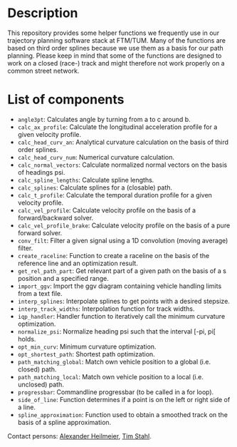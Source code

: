 # Description
This repository provides some helper functions we frequently use in our trajectory planning software stack at FTM/TUM.
Many of the functions are based on third order splines because we use them as a basis for our path planning.
Please keep in mind that some of the functions are designed to work on a closed (race-) track and might therefore
not work properly on a common street network.

# List of components
* `angle3pt`: Calculates angle by turning from a to c around b.
* `calc_ax_profile`: Calculate the longitudinal acceleration profile for a given velocity profile.
* `calc_head_curv_an`: Analytical curvature calculation on the basis of third order splines.
* `calc_head_curv_num`: Numerical curvature calculation.
* `calc_normal_vectors`: Calculate normalized normal vectors on the basis of headings psi.
* `calc_spline_lengths`: Calculate spline lengths.
* `calc_splines`: Calculate splines for a (closable) path.
* `calc_t_profile`: Calculate the temporal duration profile for a given velocity profile.
* `calc_vel_profile`: Calculate velocity profile on the basis of a forward/backward solver.
* `calc_vel_profile_brake`: Calculate velocity profile on the basis of a pure forward solver.
* `conv_filt`: Filter a given signal using a 1D convolution (moving average) filter.
* `create_raceline`: Function to create a raceline on the basis of the reference line and an optimization result.
* `get_rel_path_part`: Get relevant part of a given path on the basis of a s position and a specified range.
* `import_ggv`: Import the ggv diagram containing vehicle handling limits from a text file.
* `interp_splines`: Interpolate splines to get points with a desired stepsize.
* `interp_track_widths`: Interpolation function for track widths.
* `iqp_handler`: Handler function to iteratively call the minimum curvature optimization.
* `normalize_psi`: Normalize heading psi such that the interval [-pi, pi[ holds.
* `opt_min_curv`: Minimum curvature optimization.
* `opt_shortest_path`: Shortest path optimization.
* `path_matching_global`: Match own vehicle position to a global (i.e. closed) path.
* `path_matching_local`: Match own vehicle position to a local (i.e. unclosed) path.
* `progressbar`: Commandline progressbar (to be called in a for loop).
* `side_of_line`: Function determines if a point is on the left or right side of a line.
* `spline_approximation`: Function used to obtain a smoothed track on the basis of a spline approximation.

Contact persons: [Alexander Heilmeier](mailto:alexander.heilmeier@tum.de), [Tim Stahl](mailto:stahl@ftm.mw.tum.de).
